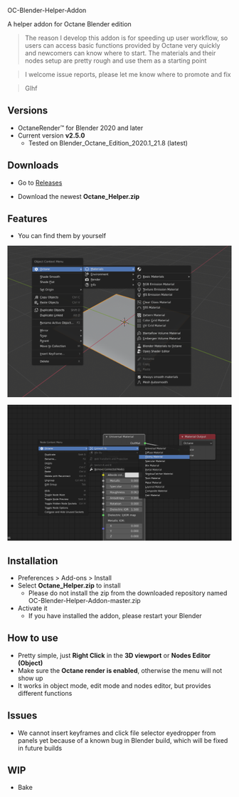 OC-Blender-Helper-Addon

A helper addon for Octane Blender edition



> The reason I develop this addon is for speeding up user workflow, so users can access basic functions provided by Octane very quickly and newcomers can know where to start. The materials and their nodes setup are pretty rough and use them as a starting point

> I welcome issue reports, please let me know where to promote and fix

> Glhf



## Versions

* OctaneRender™ for Blender 2020 and later
* Current version **v2.5.0**
  * Tested on Blender_Octane_Edition_2020.1_21.8 (latest)

## Downloads

* Go to [Releases](https://github.com/Yichen-Dou/OC-Blender-Helper-Addon/releases)

* Download the newest **Octane_Helper.zip**

## Features

* You can find them by yourself

![1591685781241](assets/1591685781241.png)

![1591686366725](assets/1591686366725.png)

## Installation

* Preferences > Add-ons > Install
* Select **Octane_Helper.zip** to install
  * Please do not install the zip from the downloaded repository named OC-Blender-Helper-Addon-master.zip
* Activate it
  * If you have installed the addon, please restart your Blender

## How to use

* Pretty simple, just **Right Click** in the **3D viewport** or **Nodes Editor (Object)**
* Make sure the **Octane render is enabled**, otherwise the menu will not show up
* It works in object mode, edit mode and nodes editor, but provides different functions

## Issues

* We cannot insert keyframes and click file selector eyedropper from panels yet because of a known bug in Blender build, which will be fixed in future builds

## WIP

* Bake
